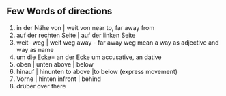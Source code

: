 ## Few Words of directions
1. in der Nähe von  | weit von
	near to, far away from
2.  auf der rechten Seite | auf der linken Seite
3. weit- weg   | weit weg
	away - far away
	weg mean a way as adjective and way as name
4. um die Ecke= an der Ecke
	um accusative, an dative
5. oben | unten
	 above | below
6. hinauf | hinunten
	 to above |to below (express movement)
7. Vorne | hinten
	infront  | behind
8. drüber
	over there
